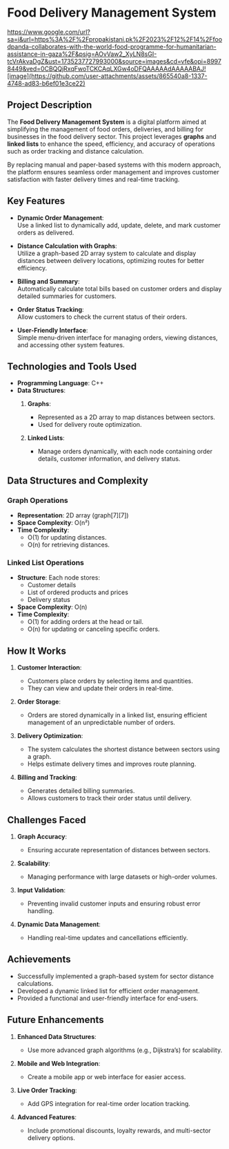 # Food Delivery Management System

https://www.google.com/url?sa=i&url=https%3A%2F%2Fpropakistani.pk%2F2023%2F12%2F14%2Ffoodpanda-collaborates-with-the-world-food-programme-for-humanitarian-assistance-in-gaza%2F&psig=AOvVaw2_XyLN8sGI-tcVrAkvaDgZ&ust=1735237727993000&source=images&cd=vfe&opi=89978449&ved=0CBQQjRxqFwoTCKCAqLXGw4oDFQAAAAAdAAAAABAJ![image](https://github.com/user-attachments/assets/865540a8-1337-4748-ad83-b6ef01e3ce22)

## Project Description

The **Food Delivery Management System** is a digital platform aimed at simplifying the management of food orders, deliveries, and billing for businesses in the food delivery sector. This project leverages **graphs** and **linked lists** to enhance the speed, efficiency, and accuracy of operations such as order tracking and distance calculation.  

By replacing manual and paper-based systems with this modern approach, the platform ensures seamless order management and improves customer satisfaction with faster delivery times and real-time tracking.  


## Key Features

- **Dynamic Order Management**:  
  Use a linked list to dynamically add, update, delete, and mark customer orders as delivered.  

- **Distance Calculation with Graphs**:  
  Utilize a graph-based 2D array system to calculate and display distances between delivery locations, optimizing routes for better efficiency.  

- **Billing and Summary**:  
  Automatically calculate total bills based on customer orders and display detailed summaries for customers.  

- **Order Status Tracking**:  
  Allow customers to check the current status of their orders.  

- **User-Friendly Interface**:  
  Simple menu-driven interface for managing orders, viewing distances, and accessing other system features.  


## Technologies and Tools Used

- **Programming Language**: C++  
- **Data Structures**:  
  1. **Graphs**:  
      - Represented as a 2D array to map distances between sectors.  
      - Used for delivery route optimization.  

  2. **Linked Lists**:  
      - Manage orders dynamically, with each node containing order details, customer information, and delivery status.  


## Data Structures and Complexity

### **Graph Operations**  
- **Representation**: 2D array (graph[7][7])  
- **Space Complexity**: O(n²)  
- **Time Complexity**:  
  - O(1) for updating distances.  
  - O(n) for retrieving distances.  

### **Linked List Operations**  
- **Structure**: Each node stores:  
  - Customer details  
  - List of ordered products and prices  
  - Delivery status  
- **Space Complexity**: O(n)  
- **Time Complexity**:  
  - O(1) for adding orders at the head or tail.  
  - O(n) for updating or canceling specific orders.  


## How It Works  

1. **Customer Interaction**:
   - Customers place orders by selecting items and quantities.  
   - They can view and update their orders in real-time.  

2. **Order Storage**:  
   - Orders are stored dynamically in a linked list, ensuring efficient management of an unpredictable number of orders.  

3. **Delivery Optimization**:  
   - The system calculates the shortest distance between sectors using a graph.  
   - Helps estimate delivery times and improves route planning.  

4. **Billing and Tracking**:  
   - Generates detailed billing summaries.  
   - Allows customers to track their order status until delivery.  


## Challenges Faced

1. **Graph Accuracy**:  
   - Ensuring accurate representation of distances between sectors.  

2. **Scalability**:  
   - Managing performance with large datasets or high-order volumes.  

3. **Input Validation**:  
   - Preventing invalid customer inputs and ensuring robust error handling.  

4. **Dynamic Data Management**:  
   - Handling real-time updates and cancellations efficiently.  

## Achievements

- Successfully implemented a graph-based system for sector distance calculations.  
- Developed a dynamic linked list for efficient order management.  
- Provided a functional and user-friendly interface for end-users.  

## Future Enhancements

1. **Enhanced Data Structures**:  
   - Use more advanced graph algorithms (e.g., Dijkstra’s) for scalability.  

2. **Mobile and Web Integration**:  
   - Create a mobile app or web interface for easier access.  

3. **Live Order Tracking**:  
   - Add GPS integration for real-time order location tracking.  

4. **Advanced Features**:  
   - Include promotional discounts, loyalty rewards, and multi-sector delivery options.  


